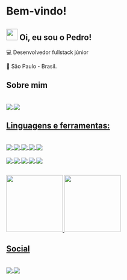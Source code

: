 # Bem-vindo!

 

## <img src="https://github.com/TheDudeThatCode/TheDudeThatCode/blob/master/Assets/Hi.gif?" width="30"> Oi, eu sou o Pedro! 

 

:computer: Desenvolvedor fullstack júnior

:house_with_garden: São Paulo - Brasil.

## Sobre mim
<div style="displey: inline_block"><br>
    <a href="https://stackoverflow.com/users/18421987/pedro-oliveira"><img align="center" alt"Pedro-StackOver" heigth="30" width"40" src="https://img.shields.io/badge/Stack_Overflow-FE7A16?style=for-the-badge&logo=stack-overflow&logoColor=white&links=https://stackoverflow.com/users/18421987/pedro-oliveira">
    <a href="https://www.linkedin.com/in/pedro-oliveira-600399226/"><img align="center" alt"Pedro-Linkedin" heigth="30" width"40" src="https://img.shields.io/badge/LinkedIn-0077B5?style=for-the-badge&logo=linkedin&logoColor=white&link=https://https://www.linkedin.com/in/pedro-oliveira-600399226/">
</div>

## Linguagens e ferramentas:
<div style="displey: inline_block"><br>
   <a href="https://developer.mozilla.org/pt-BR/docs/Web/HTML" target="_blank"><img align="center" alt"Pedro-HTML" heigth="30" width"40" src="https://img.shields.io/badge/HTML5-E34F26?style=for-the-badge&logo=html5&logoColor=white">
   <a href="https://developer.mozilla.org/pt-BR/docs/Web/CSS"><img align="center" alt"Pedro-CSS3" heigth="30" width"40" src="https://img.shields.io/badge/CSS3-1572B6?style=for-the-badge&logo=css3&logoColor=white">
   <a href="https://developer.mozilla.org/pt-BR/docs/Web/JavaScript"><img align="center" alt"Pedro-JS" heigth="30" width"40" src="https://img.shields.io/badge/JavaScript-323330?style=for-the-badge&logo=javascript&logoColor=F7DF1E">
   <a href="https://www.typescriptlang.org/"><img align="center" alt"Pedro-JS" heigth="30" width"40" src="https://img.shields.io/badge/TypeScript-007ACC?style=for-the-badge&logo=typescript&logoColor=white">
   <a href="https://nodejs.org/en/"><img align="center" alt"Pedro-NODEJS" heigth="30" width"40" src="https://img.shields.io/badge/Node.js-339933?style=for-the-badge&logo=nodedotjs&logoColor=white">
 </div>
 <div style="displey: inline_block"><br>
   <a href="https://www.java.com/pt-BR/"><img align="center" lt"Pedro-JAVA" heigth="30" width"40" src="https://img.shields.io/badge/Java-ED8B00?style=for-the-badge&logo=openjdk&logoColor=white">
   <a href="https://spring.io/projects/spring-boot"><img align="center" lt"Pedro-SPRING" heigth="30" width"40" src="https://img.shields.io/badge/Spring-6DB33F?style=for-the-badge&logo=spring&logoColor=white">
   <a href="https://www.mysql.com/"><img align="center" alt"Pedro-MYSQL" heigth="30" width"40" src="https://img.shields.io/badge/MySQL-005C84?style=for-the-badge&logo=mysql&logoColor=white">
   <a href="https://www.postgresql.org/"><img align="center" alt"Pedro-POSTGRESQL" heigth="30" width"40" src="https://img.shields.io/badge/PostgreSQL-316192?style=for-the-badge&logo=postgresql&logoColor=white">
   <a href="https://www.mongodb.com/pt-br"><img align="center" alt"Pedro-MYSQL" heigth="30" width"40" src="https://img.shields.io/badge/MongoDB-4EA94B?style=for-the-badge&logo=mongodb&logoColor=white">
 </div>

 ##

<div>
   <a href="https://github.com/OSrB2">
    <img height="150em" src="https://github-readme-stats.vercel.app/api?username=OSrB2&show_icons=true&theme=github_dark"/> 
    <img height="150em" src="https://github-readme-stats.vercel.app/api/top-langs/?username=OSrB2&theme=github_dark&layout=compact"/>
</div>

## Social
 
<div style="displey: inline_block"><br>
   <a href="https://www.reddit.com/user/OSrB2"><img align="center" alt"Pedro-REDDIT" heigth="30" width"40" src="https://img.shields.io/badge/Reddit-FF4500?style=for-the-badge&logo=reddit&logoColor=white&link=https://www.reddit.com/user/OSrB2)">
   <a href="mailto:pedro_oliva@outlook.com.br"><img align="center" alt"Pedro-OUTLOOK" heigth="30" width"40" src="https://img.shields.io/badge/Microsoft_Outlook-0078D4?style=for-the-badge&logo=microsoft-outlook&logoColor=white">
</div>
